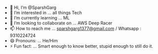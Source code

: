 - 👋 Hi, I’m @SparshGarg
- 👀 I’m interested in ... all things Tech
- 🌱 I’m currently learning ... ML
- 💞️ I’m looking to collaborate on ... AWS Deep Racer
- 📫 How to reach me ... sparshgarg1377@gmail.com / Whatsapp : 9310224724
- 😄 Pronouns: ... He/Him
- ⚡ Fun fact: ... Smart enough to know better, stupid enough to still do it.

<!---
SparshGarg03/SparshGarg03 is a ✨ special ✨ repository because its `README.md` (this file) appears on your GitHub profile.
You can click the Preview link to take a look at your changes.
--->

